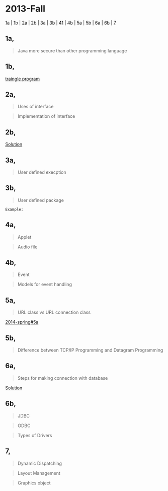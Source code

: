 # 2013-Fall

[1a](#1a) | [1b](#1b) | [2a](#2a) | [2b](#2b) | [3a](#3a) | [3b](#3b) | [41](#41) | [4b](#4b) | [5a](#5a) | [5b](#5b) | [6a](#6a) | [6b](#6b) | [7](#7)

## 1a,

>Java more secure than other programming language

## 1b,

[traingle program]()

## 2a,

>Uses of interface

>Implementation of interface

## 2b,

[Solution]()

## 3a,

>User defined execption

[]()

## 3b,

>User defined package

    Example:

## 4a,

>Applet

[]()

>Audio file

[]()

## 4b, 

>Event

>Models for event handling

## 5a,

>URL class vs URL connection class

[2014-spring#5a]()

## 5b,

>Difference between TCP/IP Programming and Datagram Programming

## 6a,

>Steps for making connection with database

[Solution]()

## 6b,

>JDBC

>ODBC

>Types of Drivers

## 7,

>Dynamic Dispatching

>Layout Management

>Graphics object
